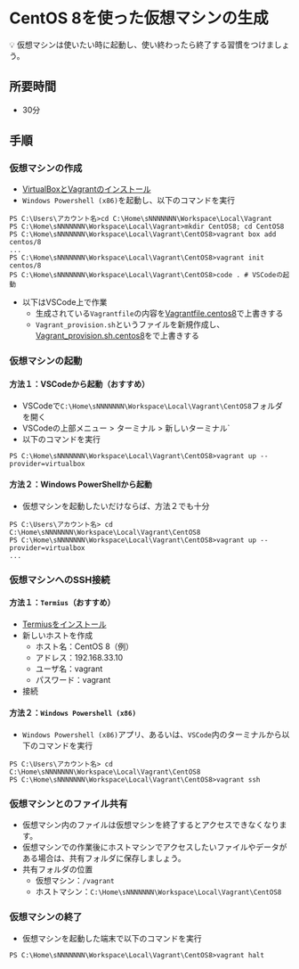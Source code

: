 # CentOS 8を使った仮想マシンの生成

:bulb: 仮想マシンは使いたい時に起動し、使い終わったら終了する習慣をつけましょう。

## 所要時間

- 30分

## 手順

### 仮想マシンの作成
- [VirtualBoxとVagrantのインストール](pc-virtualbox-vagrant.md)
- `Windows Powershell (x86)`を起動し、以下のコマンドを実行
```
PS C:\Users\アカウント名>cd C:\Home\sNNNNNNN\Workspace\Local\Vagrant
PS C:\Home\sNNNNNNN\Workspace\Local\Vagrant>mkdir CentOS8; cd CentOS8
PS C:\Home\sNNNNNNN\Workspace\Local\Vagrant\CentOS8>vagrant box add centos/8
...
PS C:\Home\sNNNNNNN\Workspace\Local\Vagrant\CentOS8>vagrant init centos/8
PS C:\Home\sNNNNNNN\Workspace\Local\Vagrant\CentOS8>code . # VSCodeの起動
```
- 以下はVSCode上で作業
  - 生成されている`Vagrantfile`の内容を[Vagrantfile.centos8](vagrant/Vagrantfile.centos8)で上書きする
  - `Vagrant_provision.sh`というファイルを新規作成し、[Vagrant_provision.sh.centos8](vagrant/Vagrant_provision.sh.centos8)をで上書きする

### 仮想マシンの起動

#### 方法１：VSCodeから起動（おすすめ）

- VSCodeで`C:\Home\sNNNNNNN\Workspace\Local\Vagrant\CentOS8`フォルダを開く
- VSCodeの上部メニュー > ターミナル > 新しいターミナル`
- 以下のコマンドを実行
```
PS C:\Home\sNNNNNNN\Workspace\Local\Vagrant\CentOS8>vagrant up --provider=virtualbox
```

#### 方法２：Windows PowerShellから起動

- 仮想マシンを起動したいだけならば、方法２でも十分
```
PS C:\Users\アカウント名> cd C:\Home\sNNNNNNN\Workspace\Local\Vagrant\CentOS8
PS C:\Home\sNNNNNNN\Workspace\Local\Vagrant\CentOS8>vagrant up --provider=virtualbox
...
```

### 仮想マシンへのSSH接続

#### 方法１：`Termius`（おすすめ）

- [Termiusをインストール](pc-termius.md)
- 新しいホストを作成
  - ホスト名：CentOS 8（例）
  - アドレス：192.168.33.10
  - ユーザ名：vagrant
  - パスワード：vagrant
- 接続

#### 方法２：`Windows Powershell (x86)`

- `Windows Powershell (x86)`アプリ、あるいは、`VSCode`内のターミナルから以下のコマンドを実行
```
PS C:\Users\アカウント名> cd C:\Home\sNNNNNNN\Workspace\Local\Vagrant\CentOS8
PS C:\Home\sNNNNNNN\Workspace\Local\Vagrant\CentOS8>vagrant ssh
```

### 仮想マシンとのファイル共有

- 仮想マシン内のファイルは仮想マシンを終了するとアクセスできなくなります。
- 仮想マシンでの作業後にホストマシンでアクセスしたいファイルやデータがある場合は、共有フォルダに保存しましょう。
- 共有フォルダの位置
  - 仮想マシン：`/vagrant`
  - ホストマシン：`C:\Home\sNNNNNNN\Workspace\Local\Vagrant\CentOS8`

### 仮想マシンの終了

- 仮想マシンを起動した端末で以下のコマンドを実行
```
PS C:\Home\sNNNNNNN\Workspace\Local\Vagrant\CentOS8>vagrant halt
```
